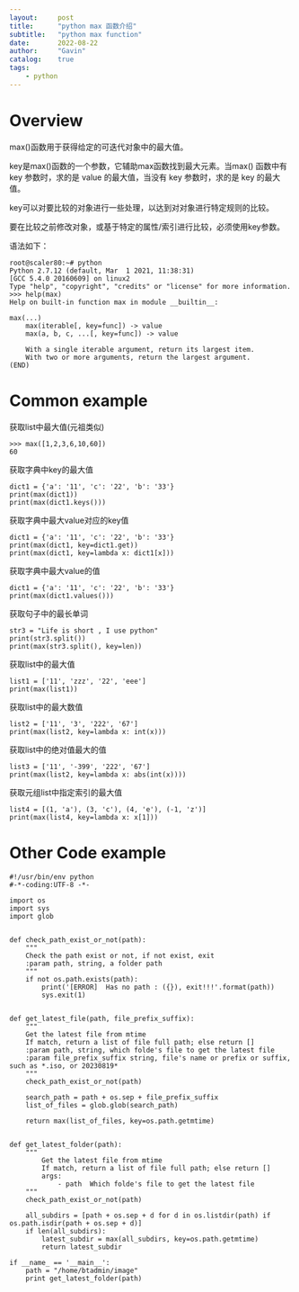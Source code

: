 ```yaml
---
layout:     post
title:      "python max 函数介绍"
subtitle:   "python max function"
date:       2022-08-22
author:     "Gavin"
catalog:    true
tags:
    - python
---
```



# Overview


max()函数用于获得给定的可迭代对象中的最大值。

key是max()函数的一个参数，它辅助max函数找到最大元素。当max() 函数中有 key 参数时，求的是 value 的最大值，当没有 key 参数时，求的是 key 的最大值。

key可以对要比较的对象进行一些处理，以达到对对象进行特定规则的比较。

要在比较之前修改对象，或基于特定的属性/索引进行比较，必须使用key参数。

语法如下：

```
root@scaler80:~# python
Python 2.7.12 (default, Mar  1 2021, 11:38:31) 
[GCC 5.4.0 20160609] on linux2
Type "help", "copyright", "credits" or "license" for more information.
>>> help(max)
Help on built-in function max in module __builtin__:

max(...)
    max(iterable[, key=func]) -> value
    max(a, b, c, ...[, key=func]) -> value
    
    With a single iterable argument, return its largest item.
    With two or more arguments, return the largest argument.
(END)
```

# Common example

获取list中最大值(元祖类似)

```
>>> max([1,2,3,6,10,60])
60
```

获取字典中key的最大值

```
dict1 = {'a': '11', 'c': '22', 'b': '33'}
print(max(dict1))
print(max(dict1.keys()))
```


获取字典中最大value对应的key值

```	
dict1 = {'a': '11', 'c': '22', 'b': '33'}
print(max(dict1, key=dict1.get))
print(max(dict1, key=lambda x: dict1[x]))
```


获取字典中最大value的值

```
dict1 = {'a': '11', 'c': '22', 'b': '33'}
print(max(dict1.values()))
```


获取句子中的最长单词

```
str3 = "Life is short , I use python"
print(str3.split())
print(max(str3.split(), key=len))
```


获取list中的最大值

```
list1 = ['11', 'zzz', '22', 'eee']
print(max(list1))
```


获取list中的最大数值

```
list2 = ['11', '3', '222', '67']
print(max(list2, key=lambda x: int(x)))
```


获取list中的绝对值最大的值

```
list3 = ['11', '-399', '222', '67']
print(max(list2, key=lambda x: abs(int(x))))
```


获取元组list中指定索引的最大值

```
list4 = [(1, 'a'), (3, 'c'), (4, 'e'), (-1, 'z')]
print(max(list4, key=lambda x: x[1]))
```


# Other Code example

```
#!/usr/bin/env python
#-*-coding:UTF-8 -*-

import os
import sys
import glob


def check_path_exist_or_not(path):
    """
    Check the path exist or not, if not exist, exit
    :param path, string, a folder path
    """
    if not os.path.exists(path):
        print('[ERROR]  Has no path : ({}), exit!!!'.format(path))
        sys.exit(1)


def get_latest_file(path, file_prefix_suffix):
    """
    Get the latest file from mtime
    If match, return a list of file full path; else return []
    :param path, string, which folde's file to get the latest file
    :param file_prefix_suffix string, file's name or prefix or suffix, such as *.iso, or 20230819*
    """
    check_path_exist_or_not(path)

    search_path = path + os.sep + file_prefix_suffix
    list_of_files = glob.glob(search_path)

    return max(list_of_files, key=os.path.getmtime)


def get_latest_folder(path):
    """
        Get the latest file from mtime
        If match, return a list of file full path; else return []
        args:
            - path  Which folde's file to get the latest file
    """
    check_path_exist_or_not(path)

    all_subdirs = [path + os.sep + d for d in os.listdir(path) if os.path.isdir(path + os.sep + d)]
    if len(all_subdirs):
        latest_subdir = max(all_subdirs, key=os.path.getmtime)
        return latest_subdir

if __name_ == '__main__':
    path = "/home/btadmin/image"
    print get_latest_folder(path)
```
